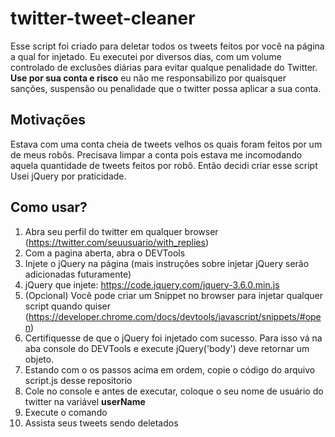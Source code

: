 # twitter-tweet-cleaner
Esse script foi criado para deletar todos os tweets feitos por você na página a qual for injetado.
Eu executei por diversos dias, com um volume controlado de exclusões diárias para evitar qualque penalidade do Twitter.
**Use por sua conta e risco** eu não me responsabilizo por quaisquer sanções, suspensão ou penalidade que o twitter possa aplicar a sua conta.

## Motivações
Estava com uma conta cheia de tweets velhos os quais foram feitos por um de meus robôs.
Precisava limpar a conta pois estava me incomodando aquela quantidade de tweets feitos por robô. Então decidi criar esse script
Usei jQuery por praticidade.

## Como usar?
1. Abra seu perfil do twitter em qualquer browser (https://twitter.com/seuusuario/with_replies)
2. Com a pagina aberta, abra o DEVTools 
3. Injete o jQuery na página (mais instruções sobre injetar jQuery serão adicionadas futuramente)
4. jQuery que injete: https://code.jquery.com/jquery-3.6.0.min.js
5. (Opcional) Você pode criar um Snippet no browser para injetar qualquer script quando quiser (https://developer.chrome.com/docs/devtools/javascript/snippets/#open)
6. Certifiquesse de que o jQuery foi injetado com sucesso. Para isso vá na aba console do DEVTools e execute jQuery('body') deve retornar um objeto.
7. Estando com o os passos acima em ordem, copie o código do arquivo script.js desse repositorio
8. Cole no console e antes de executar, coloque o seu nome de usuário do twitter na variável **userName**
9. Execute o comando
10. Assista seus tweets sendo deletados
